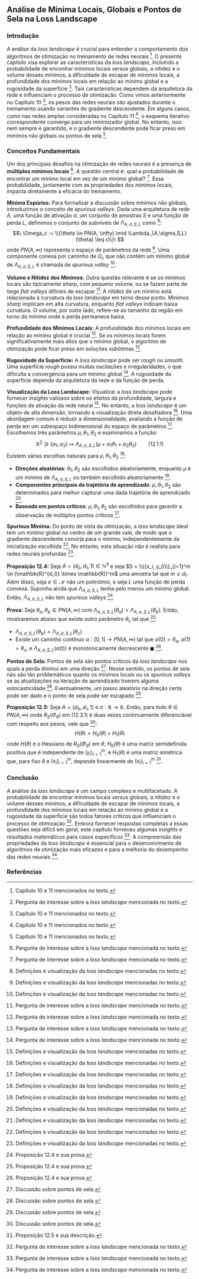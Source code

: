 ## Análise de Minima Locais, Globais e Pontos de Sela na Loss Landscape

### Introdução
A análise da *loss landscape* é crucial para entender o comportamento dos algoritmos de otimização no treinamento de redes neurais [^1]. O presente capítulo visa explorar as características da *loss landscape*, incluindo a probabilidade de encontrar mínimos locais versus globais, a nitidez e o volume desses mínimos, a dificuldade de escapar de mínimos locais, a profundidade dos mínimos locais em relação ao mínimo global e a rugosidade da superfície [^2]. Tais características dependem da arquitetura da rede e influenciam o processo de otimização. Como vimos anteriormente no Capítulo 10 [^1], os pesos das redes neurais são ajustados durante o treinamento usando variantes do gradiente descendente. Em alguns casos, como nas redes amplas consideradas no Capítulo 11 [^1], o esquema iterativo correspondente converge para um minimizador global. No entanto, isso nem sempre é garantido, e o gradiente descendente pode ficar preso em mínimos não globais ou pontos de sela [^1].

### Conceitos Fundamentais
Um dos principais desafios na otimização de redes neurais é a presença de **múltiplos mínimos locais** [^2]. A questão central é: qual a probabilidade de encontrar um mínimo local em vez de um mínimo global? [^2]. Essa probabilidade, juntamente com as propriedades dos mínimos locais, impacta diretamente a eficácia do treinamento.

**Minima Espúrios:**
Para formalizar a discussão sobre mínimos não globais, introduzimos o conceito de *spurious valleys*. Dada uma arquitetura de rede $A$, uma função de ativação $\sigma$, um conjunto de amostras $S$ e uma função de perda $L$, definimos o conjunto de subníveis de $\Lambda_{A,\sigma,S,L}$ como [^3]:
$$\
\Omega_c := \\{\theta \in PN(A, \infty) \mid \Lambda_{A,\sigma,S,L}(\theta) \leq c\\}\
$$
onde $PN(A, \infty)$ representa o espaço de parâmetros da rede [^3]. Uma componente conexa por caminho de $\Omega_c$ que não contém um mínimo global de $\Lambda_{A,\sigma,S,L}$ é chamada de *spurious valley* [^3].

**Volume e Nitidez dos Mínimos:**
Outra questão relevante é se os mínimos locais são tipicamente *sharp*, com pequeno volume, ou se fazem parte de *large flat valleys* difíceis de escapar [^2]. A nitidez de um mínimo está relacionada à curvatura da *loss landscape* em torno desse ponto. Mínimos *sharp* implicam em alta curvatura, enquanto *flat valleys* indicam baixa curvatura. O volume, por outro lado, refere-se ao tamanho da região em torno do mínimo onde a perda permanece baixa.

**Profundidade dos Mínimos Locais:**
A profundidade dos mínimos locais em relação ao mínimo global é crucial [^2]. Se os mínimos locais forem significativamente mais altos que o mínimo global, o algoritmo de otimização pode ficar preso em soluções subótimas [^2].

**Rugosidade da Superfície:**
A *loss landscape* pode ser *rough* ou *smooth*. Uma superfície *rough* possui muitas oscilações e irregularidades, o que dificulta a convergência para um mínimo global [^2]. A rugosidade da superfície depende da arquitetura da rede e da função de perda.

**Visualização da Loss Landscape:**
Visualizar a *loss landscape* pode fornecer *insights* valiosos sobre os efeitos da profundidade, largura e funções de ativação da rede neural [^3]. No entanto, a *loss landscape* é um objeto de alta dimensão, tornando a visualização direta desafiadora [^3]. Uma abordagem comum é reduzir a dimensionalidade, avaliando a função de perda em um subespaço bidimensional do espaço de parâmetros [^3]. Escolhemos três parâmetros $\mu, \theta_1, \theta_2$ e examinamos a função:
$$\
\mathbb{R}^2 \ni (\alpha_1, \alpha_2) \mapsto \Lambda_{A,\sigma,S,L}(\mu + \alpha_1\theta_1 + \alpha_2\theta_2) \qquad (12.1.1)\
$$
Existem várias escolhas naturais para $\mu, \theta_1, \theta_2$ [^3]:
*   **Direções aleatórias**: $\theta_1, \theta_2$ são escolhidos aleatoriamente, enquanto $\mu$ é um mínimo de $\Lambda_{A,\sigma,S,L}$ ou também escolhido aleatoriamente [^3].
*   **Componentes principais da trajetória de aprendizado**: $\mu, \theta_1, \theta_2$ são determinados para melhor capturar uma dada trajetória de aprendizado [^3].
*   **Baseado em pontos críticos**: $\mu, \theta_1, \theta_2$ são escolhidos para garantir a observação de múltiplos pontos críticos [^3].

**Spurious Minima:**
Do ponto de vista da otimização, a *loss landscape* ideal tem um mínimo global no centro de um grande vale, de modo que o gradiente descendente convirja para o mínimo, independentemente da inicialização escolhida [^3]. No entanto, esta situação não é realista para redes neurais profundas [^3].

**Proposição 12.4:** Seja $A = (d_0, d_1, 1) \in \mathbb{N}^3$ e seja $S = \\{(x_i, y_i)\\}_{i=1}^m \in (\mathbb{R}^{d_0} \times \mathbb{R})^m$ uma amostra tal que $m \leq d_1$. Além disso, seja $\sigma \in \mathcal{M}$ não um polinômio, e seja $L$ uma função de perda convexa. Suponha ainda que $\Lambda_{A, \sigma, S, L}$ tenha pelo menos um mínimo global. Então, $\Lambda_{A, \sigma, S, L}$ não tem *spurious valleys* [^4].

**Prova:** Seja $\theta_a, \theta_b \in PN(A, \infty)$ com $\Lambda_{A, \sigma, S, L}(\theta_a) > \Lambda_{A, \sigma, S, L}(\theta_b)$. Então, mostraremos abaixo que existe outro parâmetro $\theta_c$ tal que [^4]:
* $\Lambda_{A, \sigma, S, L}(\theta_b) = \Lambda_{A, \sigma, S, L}(\theta_c)$
* Existe um caminho contínuo $\alpha : [0, 1] \rightarrow PN(A, \infty)$ tal que $\alpha(0) = \theta_a$, $\alpha(1) = \theta_c$, e $\Lambda_{A, \sigma, S, L}(\alpha(t))$ é monotonicamente decrescente $\blacksquare$ [^4].

**Pontos de Sela:**
Pontos de sela são pontos críticos da *loss landscape* nos quais a perda diminui em uma direção [^6]. Nesse sentido, os pontos de sela não são tão problemáticos quanto os mínimos locais ou os *spurious valleys* se as atualizações na iteração de aprendizado tiverem alguma estocasticidade [^6]. Eventualmente, um passo aleatório na direção certa pode ser dado e o ponto de sela pode ser escapado [^6].

**Proposição 12.5:** Seja $A = (d_0, d_1, 1)$ e $\sigma: \mathbb{R} \rightarrow \mathbb{R}$. Então, para todo $\theta \in PN(A, \infty)$ onde $R_S(\Phi_\theta)$ em (12.3.1) é duas vezes continuamente diferenciável com respeito aos pesos, vale que [^6]:
$$\
H(\theta) = H_0(\theta) + H_1(\theta)\
$$
onde $H(\theta)$ é o Hessiano de $R_S(\Phi_\theta)$ em $\theta$, $H_0(\theta)$ é uma matriz semidefinida positiva que é independente de $(y_i)_{i=1}^m$, e $H_1(\theta)$ é uma matriz simétrica que, para fixo $\theta$ e $(x_i)_{i=1}^m$, depende linearmente de $(e_i)_{i=1}^m$ [^7].

### Conclusão
A análise da *loss landscape* é um campo complexo e multifacetado. A probabilidade de encontrar mínimos locais versus globais, a nitidez e o volume desses mínimos, a dificuldade de escapar de mínimos locais, a profundidade dos mínimos locais em relação ao mínimo global e a rugosidade da superfície são todos fatores críticos que influenciam o processo de otimização [^2]. Embora fornecer respostas completas a essas questões seja difícil em geral, este capítulo forneceu algumas *insights* e resultados matemáticos para casos específicos [^2]. A compreensão das propriedades da *loss landscape* é essencial para o desenvolvimento de algoritmos de otimização mais eficazes e para a melhoria do desempenho das redes neurais [^2].

### Referências
[^1]: Capítulo 10 e 11 mencionados no texto.
[^2]: Pergunta de interesse sobre a *loss landscape* mencionada no texto.
[^3]: Definições e visualização da *loss landscape* mencionadas no texto.
[^4]: Proposição 12.4 e sua prova.
[^5]: Construção do caminho contínuo $\alpha$.
[^6]: Discussão sobre pontos de sela.
[^7]: Proposição 12.5 e sua descrição.
<!-- END -->